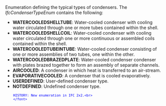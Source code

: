 ﻿Enumeration defining the typical types of condensers. The _IfcCondenserTypeEnum_ contains the following:

* **WATERCOOLEDSHELLTUBE**: Water-cooled condenser with cooling water circulated through one or more tubes contained within the shell.
* **WATERCOOLEDSHELLCOIL**: Water-cooled condenser with cooling water circulated through one or more continuous or assembled coils contained within the shell.
* **WATERCOOLEDTUBEINTUBE**: Water-cooled condenser consisting of one or more assemblies of two tubes, one within the other.
* **WATERCOOLEDBRAZEDPLATE**: Water-cooled condenser condenser with plates brazed together to form an assembly of separate channels.
* **AIRCOOLED**: A condenser in which heat is transferred to an air-stream.
* **EVAPORATIVECOOLED**: A condenser that is cooled evaporatively.
* **USERDEFINED**: User-defined condenser type.
* **NOTDEFINED**: Undefined condenser type.

> <font color="#0000ff" size="-1">
    	HISTORY: New enumeration in IFC 2x2.<br>
    	</font>
